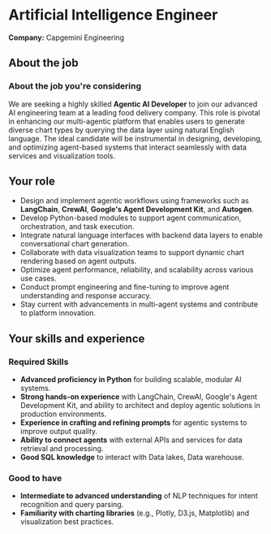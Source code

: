 # Artificial Intelligence Engineer

**Company:** Capgemini Engineering

## About the job

### About the job you're considering

We are seeking a highly skilled **Agentic AI Developer** to join our advanced AI engineering team at a leading food delivery company. This role is pivotal in enhancing our multi-agentic platform that enables users to generate diverse chart types by querying the data layer using natural English language. The ideal candidate will be instrumental in designing, developing, and optimizing agent-based systems that interact seamlessly with data services and visualization tools.

## Your role

- Design and implement agentic workflows using frameworks such as **LangChain**, **CrewAI**, **Google's Agent Development Kit**, and **Autogen**.
- Develop Python-based modules to support agent communication, orchestration, and task execution.
- Integrate natural language interfaces with backend data layers to enable conversational chart generation.
- Collaborate with data visualization teams to support dynamic chart rendering based on agent outputs.
- Optimize agent performance, reliability, and scalability across various use cases.
- Conduct prompt engineering and fine-tuning to improve agent understanding and response accuracy.
- Stay current with advancements in multi-agent systems and contribute to platform innovation.

## Your skills and experience

### Required Skills
- **Advanced proficiency in Python** for building scalable, modular AI systems.
- **Strong hands-on experience** with LangChain, CrewAI, Google's Agent Development Kit, and ability to architect and deploy agentic solutions in production environments.
- **Experience in crafting and refining prompts** for agentic systems to improve output quality.
- **Ability to connect agents** with external APIs and services for data retrieval and processing.
- **Good SQL knowledge** to interact with Data lakes, Data warehouse.

### Good to have
- **Intermediate to advanced understanding** of NLP techniques for intent recognition and query parsing.
- **Familiarity with charting libraries** (e.g., Plotly, D3.js, Matplotlib) and visualization best practices.

